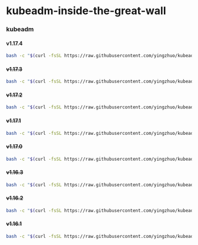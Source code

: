 # kubeadm-inside-the-great-wall

### kubeadm

#### v1.17.4

```bash
bash -c "$(curl -fsSL https://raw.githubusercontent.com/yingzhuo/kubeadm-inside-the-great-wall/master/_shell/pull-1.17.4.sh)"
```

#### ~~v1.17.3~~

```bash
bash -c "$(curl -fsSL https://raw.githubusercontent.com/yingzhuo/kubeadm-inside-the-great-wall/master/_shell/pull-1.17.3.sh)"
```

#### ~~v1.17.2~~

```bash
bash -c "$(curl -fsSL https://raw.githubusercontent.com/yingzhuo/kubeadm-inside-the-great-wall/master/_shell/pull-1.17.2.sh)"
```

#### ~~v1.17.1~~

```bash
bash -c "$(curl -fsSL https://raw.githubusercontent.com/yingzhuo/kubeadm-inside-the-great-wall/master/_shell/pull-1.17.1.sh)"
```

#### ~~v1.17.0~~

```bash
bash -c "$(curl -fsSL https://raw.githubusercontent.com/yingzhuo/kubeadm-inside-the-great-wall/master/_shell/pull-1.17.0.sh)"
```

#### ~~v1.16.3~~

```bash
bash -c "$(curl -fsSL https://raw.githubusercontent.com/yingzhuo/kubeadm-inside-the-great-wall/master/_shell/pull-1.16.3.sh)"
```

#### ~~v1.16.2~~

```bash
bash -c "$(curl -fsSL https://raw.githubusercontent.com/yingzhuo/kubeadm-inside-the-great-wall/master/_shell/pull-1.16.2.sh)"
```

#### ~~v1.16.1~~

```bash
bash -c "$(curl -fsSL https://raw.githubusercontent.com/yingzhuo/kubeadm-inside-the-great-wall/master/_shell/pull-1.16.1.sh)"
```
